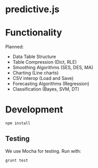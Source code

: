 # predictive.js


# Functionality

Planned:

* Data Table Structure
* Table Compression (Dict, RLE)
* Smoothing Algorithms (SES, DES, MA)
* Charting (Line charts)
* CSV interop (Load and Save)
* Forecasting Algorithms (Regression)
* Classification (Bayes, SVM, DT)



# Development

    npm install


## Testing

We use Mocha for testing. Run with:

    grunt test
	
	
	
